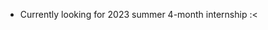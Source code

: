 - Currently looking for 2023 summer 4-month internship :<

<!---
ZHIYUA15/ZHIYUA15 is a ✨ special ✨ repository because its `README.md` (this file) appears on your GitHub profile.
You can click the Preview link to take a look at your changes.
--->

